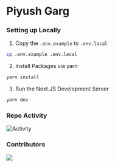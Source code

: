 # Piyush Garg

### Setting up Locally

1. Copy the `.env.example` to `.env.local`

```bash
cp .env.example .env.local
```

2. Install Packages via yarn

```bash
yarn install
```

3. Run the Next.JS Development Server

```bash
yarn dev
```

### Repo Activity

![Activity](https://repobeats.axiom.co/api/embed/53ac5d73666adb61764d0945fa9df15ccdc336ea.svg "Repobeats analytics image")

### Contributors
<a href="https://github.com/piyushgarg-dev/piyushgargdev-nextjs/graphs/contributors">
  <img src="https://contrib.rocks/image?repo=piyushgarg-dev/piyushgargdev-nextjs" />
</a>
